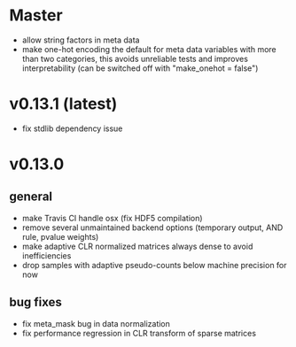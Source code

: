 # Master

- allow string factors in meta data
- make one-hot encoding the default for meta data variables with more than two
categories, this avoids unreliable tests and improves interpretability (can be switched off with "make_onehot = false")

# v0.13.1 (latest)
- fix stdlib dependency issue

# v0.13.0

## general
- make Travis CI handle osx (fix HDF5 compilation)
- remove several unmaintained backend options (temporary output, AND rule, pvalue weights)
- make adaptive CLR normalized matrices always dense to avoid inefficiencies
- drop samples with adaptive pseudo-counts below machine precision for now

## bug fixes
- fix meta_mask bug in data normalization
- fix performance regression in CLR transform of sparse matrices
